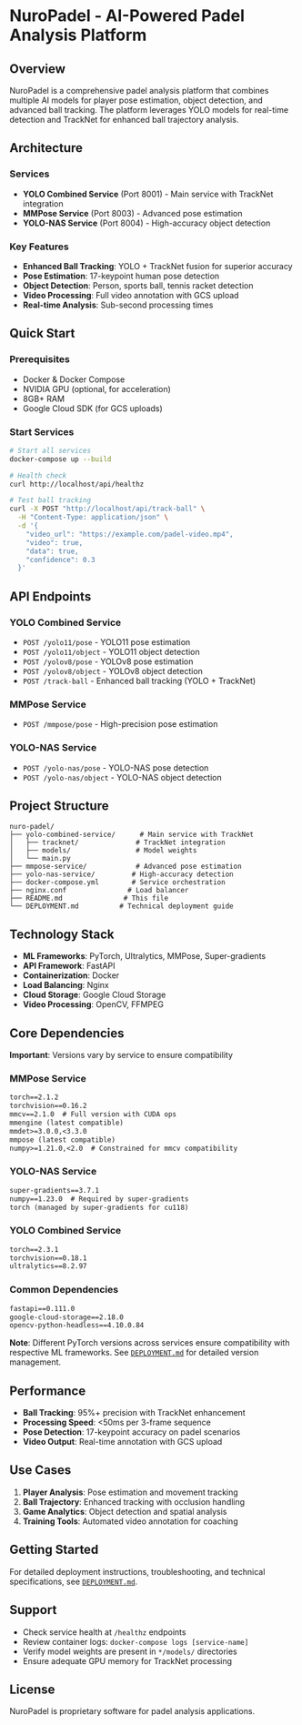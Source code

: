 # NuroPadel - AI-Powered Padel Analysis Platform

## Overview

NuroPadel is a comprehensive padel analysis platform that combines multiple AI models for player pose estimation, object detection, and advanced ball tracking. The platform leverages YOLO models for real-time detection and TrackNet for enhanced ball trajectory analysis.

## Architecture

### Services
- **YOLO Combined Service** (Port 8001) - Main service with TrackNet integration
- **MMPose Service** (Port 8003) - Advanced pose estimation 
- **YOLO-NAS Service** (Port 8004) - High-accuracy object detection

### Key Features
- **Enhanced Ball Tracking**: YOLO + TrackNet fusion for superior accuracy
- **Pose Estimation**: 17-keypoint human pose detection
- **Object Detection**: Person, sports ball, tennis racket detection
- **Video Processing**: Full video annotation with GCS upload
- **Real-time Analysis**: Sub-second processing times

## Quick Start

### Prerequisites
- Docker & Docker Compose
- NVIDIA GPU (optional, for acceleration)
- 8GB+ RAM
- Google Cloud SDK (for GCS uploads)

### Start Services
```bash
# Start all services
docker-compose up --build

# Health check
curl http://localhost/api/healthz

# Test ball tracking
curl -X POST "http://localhost/api/track-ball" \
  -H "Content-Type: application/json" \
  -d '{
    "video_url": "https://example.com/padel-video.mp4",
    "video": true,
    "data": true,
    "confidence": 0.3
  }'
```

## API Endpoints

### YOLO Combined Service
- `POST /yolo11/pose` - YOLO11 pose estimation
- `POST /yolo11/object` - YOLO11 object detection
- `POST /yolov8/pose` - YOLOv8 pose estimation  
- `POST /yolov8/object` - YOLOv8 object detection
- `POST /track-ball` - Enhanced ball tracking (YOLO + TrackNet)

### MMPose Service
- `POST /mmpose/pose` - High-precision pose estimation

### YOLO-NAS Service  
- `POST /yolo-nas/pose` - YOLO-NAS pose detection
- `POST /yolo-nas/object` - YOLO-NAS object detection

## Project Structure

```
nuro-padel/
├── yolo-combined-service/      # Main service with TrackNet
│   ├── tracknet/              # TrackNet integration
│   ├── models/                # Model weights
│   └── main.py
├── mmpose-service/            # Advanced pose estimation
├── yolo-nas-service/         # High-accuracy detection
├── docker-compose.yml        # Service orchestration
├── nginx.conf               # Load balancer
├── README.md               # This file
└── DEPLOYMENT.md          # Technical deployment guide
```

## Technology Stack

- **ML Frameworks**: PyTorch, Ultralytics, MMPose, Super-gradients
- **API Framework**: FastAPI
- **Containerization**: Docker
- **Load Balancing**: Nginx
- **Cloud Storage**: Google Cloud Storage
- **Video Processing**: OpenCV, FFMPEG

## Core Dependencies

**Important**: Versions vary by service to ensure compatibility

### MMPose Service
```txt
torch==2.1.2
torchvision==0.16.2
mmcv==2.1.0  # Full version with CUDA ops
mmengine (latest compatible)
mmdet>=3.0.0,<3.3.0
mmpose (latest compatible)
numpy>=1.21.0,<2.0  # Constrained for mmcv compatibility
```

### YOLO-NAS Service
```txt
super-gradients==3.7.1
numpy==1.23.0  # Required by super-gradients
torch (managed by super-gradients for cu118)
```

### YOLO Combined Service
```txt
torch==2.3.1
torchvision==0.18.1
ultralytics==8.2.97
```

### Common Dependencies
```txt
fastapi==0.111.0
google-cloud-storage==2.18.0
opencv-python-headless==4.10.0.84
```

**Note**: Different PyTorch versions across services ensure compatibility with respective ML frameworks. See [`DEPLOYMENT.md`](DEPLOYMENT.md) for detailed version management.

## Performance

- **Ball Tracking**: 95%+ precision with TrackNet enhancement
- **Processing Speed**: <50ms per 3-frame sequence
- **Pose Detection**: 17-keypoint accuracy on padel scenarios
- **Video Output**: Real-time annotation with GCS upload

## Use Cases

1. **Player Analysis**: Pose estimation and movement tracking
2. **Ball Trajectory**: Enhanced tracking with occlusion handling
3. **Game Analytics**: Object detection and spatial analysis
4. **Training Tools**: Automated video annotation for coaching

## Getting Started

For detailed deployment instructions, troubleshooting, and technical specifications, see [`DEPLOYMENT.md`](DEPLOYMENT.md).

## Support

- Check service health at `/healthz` endpoints
- Review container logs: `docker-compose logs [service-name]`
- Verify model weights are present in `*/models/` directories
- Ensure adequate GPU memory for TrackNet processing

## License

NuroPadel is proprietary software for padel analysis applications.

